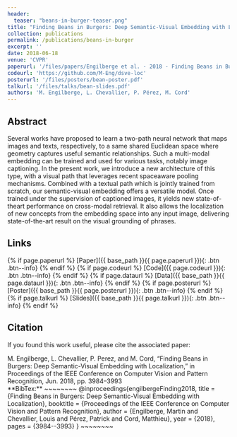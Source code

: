 ```yaml
---
header:
  teaser: "beans-in-burger-teaser.png"
title: "Finding Beans in Burgers: Deep Semantic-Visual Embedding with Localization"
collection: publications
permalink: /publications/beans-in-burger
excerpt: ''
date: 2018-06-18
venue: 'CVPR'
paperurl: '/files/papers/Engilberge et al. - 2018 - Finding Beans in Burgers Deep Semantic-Visual Emb.pdf'
codeurl: 'https://github.com/M-Eng/dsve-loc'
posterurl: '/files/posters/bean-poster.pdf'
talkurl: '/files/talks/bean-slides.pdf'
authors: 'M. Engilberge, L. Chevallier, P. Pérez, M. Cord'
---
```


## Abstract

Several works have proposed to learn a two-path neural
network that maps images and texts, respectively, to a same
shared Euclidean space where geometry captures useful semantic relationships. Such a multi-modal embedding can be
trained and used for various tasks, notably image captioning. In the present work, we introduce a new architecture
of this type, with a visual path that leverages recent spaceaware pooling mechanisms. Combined with a textual path
which is jointly trained from scratch, our semantic-visual
embedding offers a versatile model. Once trained under the
supervision of captioned images, it yields new state-of-theart performance on cross-modal retrieval. It also allows the
localization of new concepts from the embedding space into
any input image, delivering state-of-the-art result on the visual grounding of phrases.

## Links

{% if page.paperurl %} [Paper]({{ base_path }}{{ page.paperurl }}){: .btn .btn--info} {% endif %} {% if page.codeurl %} [Code]({{ page.codeurl }}){: .btn .btn--info} {% endif %} {% if page.dataurl %} [Data]({{ base_path }}{{ page.dataurl }}){: .btn .btn--info} {% endif %} {% if page.posterurl %} [Poster]({{ base_path }}{{ page.posterurl }}){: .btn .btn--info} {% endif %} {% if page.talkurl %} [Slides]({{ base_path }}{{ page.talkurl }}){: .btn .btn--info} {% endif %}

## Citation

If you found this work useful, please cite the associated paper:

<div class="notice--info">
M. Engilberge, L. Chevallier, P. Perez, and M. Cord, “Finding Beans in Burgers: Deep Semantic-Visual Embedding with Localization,” in Proceedings of the IEEE Conference on Computer Vision and Pattern Recognition, Jun. 2018, pp. 3984–3993
</div>

<div class="notice--info" markdown="1">
**BibTex:**
~~~~~~~~
@inproceedings{engilbergeFinding2018,
  title = {Finding Beans in Burgers: Deep Semantic-Visual Embedding with Localization},
  booktitle = {Proceedings of the IEEE Conference on Computer Vision and Pattern Recognition},
  author = {Engilberge, Martin and Chevallier, Louis and Pérez, Patrick and Cord, Matthieu},
  year = {2018},
  pages = {3984--3993}
}
~~~~~~~~
</div>